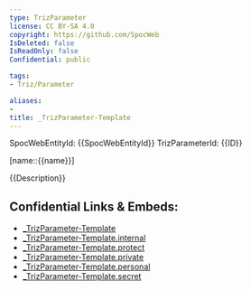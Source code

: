 ```yaml
---
type: TrizParameter
license: CC BY-SA 4.0
copyright: https://github.com/SpocWeb
IsDeleted: false
IsReadOnly: false
Confidential: public

tags: 
- Triz/Parameter

aliases:
- 
title: _TrizParameter-Template
---
```

SpocWebEntityId: {{SpocWebEntityId}}
TrizParameterId: {{ID}}

[name::{{name}}]

{{Description}}

## Confidential Links & Embeds: 
- [_TrizParameter-Template](../../../_public/tech/Triz/_TrizParameter-Template.md) 
- [_TrizParameter-Template.internal](../../../_internal/tech/Triz/_TrizParameter-Template.internal.md) 
- [_TrizParameter-Template.protect](../../../_protect/tech/Triz/_TrizParameter-Template.protect.md) 
- [_TrizParameter-Template.private](../../../_private/tech/Triz/_TrizParameter-Template.private.md) 
- [_TrizParameter-Template.personal](../../../_personal/tech/Triz/_TrizParameter-Template.personal.md) 
- [_TrizParameter-Template.secret](../../../_secret/tech/Triz/_TrizParameter-Template.secret.md) 
